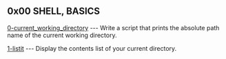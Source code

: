 ## 0x00 SHELL, BASICS
[0-current_working_directory](./0-current_working_directory) --- Write a script that
prints the absolute path name of the current working directory.

[1-listit](./1-listit) --- Display the contents list of your current directory.